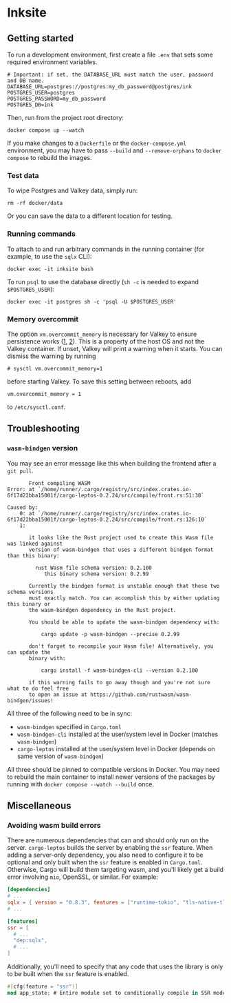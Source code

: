 # Inksite

## Getting started

To run a development environment, first create a file `.env` that sets some required environment variables.

```
# Important: if set, the DATABASE_URL must match the user, password and DB name.
DATABASE_URL=postgres://postgres:my_db_password@postgres/ink
POSTGRES_USER=postgres
POSTGRES_PASSWORD=my_db_password
POSTGRES_DB=ink
```

Then, run from the project root directory:

```shell
docker compose up --watch
```

If you make changes to a `Dockerfile` or the `docker-compose.yml` environment, you may have to pass `--build` and `--remove-orphans` to `docker compose` to rebuild the images.

### Test data

To wipe Postgres and Valkey data, simply run:

```shell
rm -rf docker/data
```

Or you can save the data to a different location for testing.

### Running commands

To attach to and run arbitrary commands in the running container (for example, to use the `sqlx` CLI):

```shell
docker exec -it inksite bash
```

To run `psql` to use the database directly (`sh -c` is needed to expand `$POSTGRES_USER`):

```shell
docker exec -it postgres sh -c 'psql -U $POSTGRES_USER'
```

### Memory overcommit

The option `vm.overcommit_memory` is necessary for Valkey to ensure persistence works ([1](https://redis.io/docs/latest/develop/get-started/faq/#background-saving-fails-with-a-fork-error-on-linux), [2](https://medium.com/@akhshyganesh/redis-enabling-memory-overcommit-is-a-crucial-configuration-68dbb77dae5f)). This is a property of the host OS and not the Valkey container. If unset, Valkey will print a warning when it starts. You can dismiss the warning by running

```shell
# sysctl vm.overcommit_memory=1
```

before starting Valkey. To save this setting between reboots, add

```
vm.overcommit_memory = 1
```

to `/etc/sysctl.conf`.

## Troubleshooting

### `wasm-bindgen` version

You may see an error message like this when building the frontend after a `git pull`.

```
       Front compiling WASM
Error: at `/home/runner/.cargo/registry/src/index.crates.io-6f17d22bba15001f/cargo-leptos-0.2.24/src/compile/front.rs:51:30`

Caused by:
    0: at `/home/runner/.cargo/registry/src/index.crates.io-6f17d22bba15001f/cargo-leptos-0.2.24/src/compile/front.rs:126:10`
    1:

       it looks like the Rust project used to create this Wasm file was linked against
       version of wasm-bindgen that uses a different bindgen format than this binary:

         rust Wasm file schema version: 0.2.100
            this binary schema version: 0.2.99

       Currently the bindgen format is unstable enough that these two schema versions
       must exactly match. You can accomplish this by either updating this binary or
       the wasm-bindgen dependency in the Rust project.

       You should be able to update the wasm-bindgen dependency with:

           cargo update -p wasm-bindgen --precise 0.2.99

       don't forget to recompile your Wasm file! Alternatively, you can update the
       binary with:

           cargo install -f wasm-bindgen-cli --version 0.2.100

       if this warning fails to go away though and you're not sure what to do feel free
       to open an issue at https://github.com/rustwasm/wasm-bindgen/issues!
```

All three of the following need to be in sync:

- `wasm-bindgen` specified in `Cargo.toml`
- `wasm-bindgen-cli` installed at the user/system level in Docker (matches `wasm-bindgen`)
- `cargo-leptos` installed at the user/system level in Docker (depends on same version of `wasm-bindgen`)

All three should be pinned to compatible versions in Docker. You may need to rebuild the main container to install newer versions of the packages by running with `docker compose --watch --build` once.

## Miscellaneous

### Avoiding wasm build errors

There are numerous dependencies that can and should only run on the server. `cargo-leptos` builds the server by enabling the `ssr` feature. When adding a server-only dependency, you also need to configure it to be optional and only built when the `ssr` feature is enabled in `Cargo.toml`. Otherwise, Cargo will build them targeting wasm, and you'll likely get a build error involving `mio`, OpenSSL, or similar. For example:

```toml
[dependencies]
# ...
sqlx = { version = "0.8.3", features = ["runtime-tokio", "tls-native-tls", "postgres"], optional = true }
# ...

[features]
ssr = [
  # ...
  "dep:sqlx",
  # ...
]
```

Additionally, you'll need to specify that any code that uses the library is only to be built when the `ssr` feature is enabled.

```rust
#[cfg(feature = "ssr")]
mod app_state; # Entire module set to conditionally compile in SSR mode.
```
